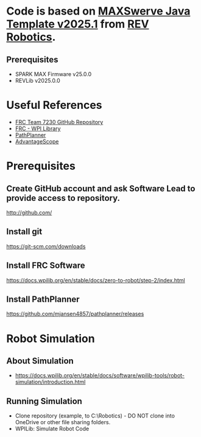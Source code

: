 # Code is based on [MAXSwerve Java Template v2025.1](https://github.com/REVrobotics/MAXSwerve-Java-Template) from [REV Robotics](https://docs.revrobotics.com/brushless/revlib/code-examples).

## Prerequisites

* SPARK MAX Firmware v25.0.0
* REVLib v2025.0.0


# Useful References
- [FRC Team 7230 GitHub Repository](https://github.com/FRCTeam7230)
- [FRC - WPI Library](https://docs.wpilib.org/en/stable/index.html)
- [PathPlanner](https://pathplanner.dev/home.html)
- [AdvantageScope](https://github.com/Mechanical-Advantage/AdvantageScope)

# Prerequisites

## Create GitHub account and ask Software Lead to provide access to repository.
http://github.com/

## Install git
https://git-scm.com/downloads

## Install FRC Software
https://docs.wpilib.org/en/stable/docs/zero-to-robot/step-2/index.html

## Install PathPlanner
https://github.com/mjansen4857/pathplanner/releases


# Robot Simulation

## About Simulation
- https://docs.wpilib.org/en/stable/docs/software/wpilib-tools/robot-simulation/introduction.html

## Running Simulation
- Clone repository (example, to C:\Robotics) - DO NOT clone into OneDrive or other file sharing folders.
- WPILib: Simulate Robot Code

